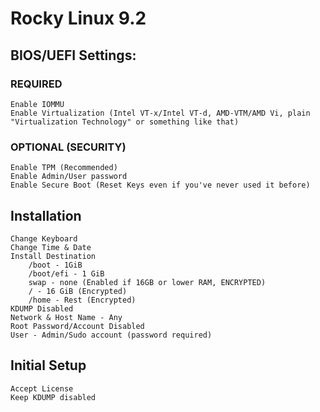 # Rocky Linux 9.2

## BIOS/UEFI Settings:

### REQUIRED

    Enable IOMMU
    Enable Virtualization (Intel VT-x/Intel VT-d, AMD-VTM/AMD Vi, plain "Virtualization Technology" or something like that)

### OPTIONAL (SECURITY)

    Enable TPM (Recommended)
    Enable Admin/User password
    Enable Secure Boot (Reset Keys even if you've never used it before)

## Installation

    Change Keyboard
    Change Time & Date
    Install Destination
        /boot - 1GiB
        /boot/efi - 1 GiB
        swap - none (Enabled if 16GB or lower RAM, ENCRYPTED)
        / - 16 GiB (Encrypted)
        /home - Rest (Encrypted)
    KDUMP Disabled
    Network & Host Name - Any
    Root Password/Account Disabled
    User - Admin/Sudo account (password required)

## Initial Setup

    Accept License
    Keep KDUMP disabled
